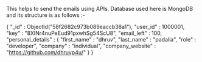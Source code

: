 This helps to send the emails using APIs. Database used here is MongoDB and its structure is as follows :-

{
        "_id" : ObjectId("58f2682c973b089eaccb38a1"),
        "user_id" : 1000001,
        "key" : "8XINr4nuPeEud91pxwhSg54ScU8",
        "email_left" : 100,
        "personal_details" : {
                "first_name" : "dhruv",
                "last_name" : "padalia",
                "role" : "developer",
                "company" : "individual",
                "company_website" : "https://github.com/dhruvp4u/"
        }
}